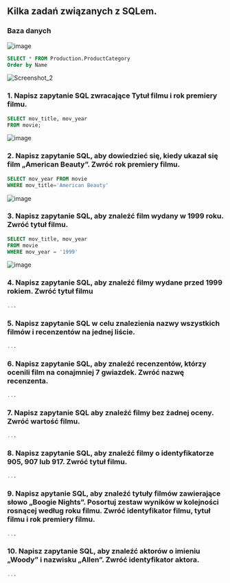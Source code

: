 ## Kilka zadań związanych z SQLem.

### Baza danych
![image](https://github.com/SebastianKlimas/Portfolio/assets/68077439/df3bfdf0-ac20-4df0-987f-82583fc01f9a)



```sql
SELECT * FROM Production.ProductCategory
Order by Name
```
![Screenshot_2](https://github.com/SebastianKlimas/Portfolio/assets/68077439/8bfb1e66-5370-43c9-98ce-077499715e49)

### 1. Napisz zapytanie SQL zwracające Tytuł filmu i rok premiery filmu.
```sql
SELECT mov_title, mov_year
FROM movie;
```
![image](https://github.com/SebastianKlimas/Portfolio/assets/68077439/ba28b6d7-64fd-4fb0-9544-0bf53dfe304c)

### 2. Napisz zapytanie SQL, aby dowiedzieć się, kiedy ukazał się film „American Beauty”. Zwróć rok premiery filmu.
```sql
SELECT mov_year FROM movie 
WHERE mov_title='American Beauty'
```
![image](https://github.com/SebastianKlimas/Portfolio/assets/68077439/4bb040c2-a3c8-4597-9397-2892de68a71c)

### 3. Napisz zapytanie SQL, aby znaleźć film wydany w 1999 roku. Zwróć tytuł filmu.
```sql
SELECT mov_title, mov_year
FROM movie
WHERE mov_year = '1999'
```
![image](https://github.com/SebastianKlimas/Portfolio/assets/68077439/f31461c9-2381-4036-bdbe-66bfa1bc353c)

### 4. Napisz zapytanie SQL, aby znaleźć filmy wydane przed 1999 rokiem. Zwróć tytuł filmu
```sql
...
```

### 5. Napisz zapytanie SQL w celu znalezienia nazwy wszystkich filmów i recenzentów na jednej liście.
```sql
...
```

### 6. Napisz zapytanie SQL, aby znaleźć recenzentów, którzy ocenili film na conajmniej 7 gwiazdek. Zwróć nazwę recenzenta.
```sql
...
```

### 7. Napisz zapytanie SQL aby znaleźć filmy bez żadnej oceny. Zwróć wartość filmu.
```sql
...
```

### 8. Napisz zapytanie SQL, aby znaleźć filmy o identyfikatorze 905, 907 lub 917. Zwróć tytuł filmu.
```sql
...
```

### 9. Napisz apytanie SQL, aby znaleźć tytuły filmów zawierające słowo „Boogie Nights”. Posortuj zestaw wyników w kolejności rosnącej według roku filmu. Zwróć identyfikator filmu, tytuł filmu i rok premiery filmu.
```sql
...
```

### 10. Napisz zapytanie SQL, aby znaleźć aktorów o imieniu „Woody” i nazwisku „Allen”. Zwróć identyfikator aktora.
```sql
...
```
